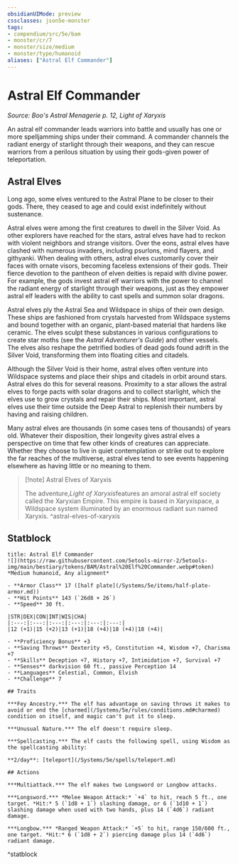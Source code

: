 ```yaml
---
obsidianUIMode: preview
cssclasses: json5e-monster
tags:
- compendium/src/5e/bam
- monster/cr/7
- monster/size/medium
- monster/type/humanoid
aliases: ["Astral Elf Commander"]
---
```

# Astral Elf Commander
*Source: Boo's Astral Menagerie p. 12, Light of Xaryxis*  

An astral elf commander leads warriors into battle and usually has one or more spelljamming ships under their command. A commander channels the radiant energy of starlight through their weapons, and they can rescue warriors from a perilous situation by using their gods-given power of teleportation.

## Astral Elves

Long ago, some elves ventured to the Astral Plane to be closer to their gods. There, they ceased to age and could exist indefinitely without sustenance.

Astral elves were among the first creatures to dwell in the Silver Void. As other explorers have reached for the stars, astral elves have had to reckon with violent neighbors and strange visitors. Over the eons, astral elves have clashed with numerous invaders, including psurlons, mind flayers, and githyanki. When dealing with others, astral elves customarily cover their faces with ornate visors, becoming faceless extensions of their gods. Their fierce devotion to the pantheon of elven deities is repaid with divine power. For example, the gods invest astral elf warriors with the power to channel the radiant energy of starlight through their weapons, just as they empower astral elf leaders with the ability to cast spells and summon solar dragons.

Astral elves ply the Astral Sea and Wildspace in ships of their own design. These ships are fashioned from crystals harvested from Wildspace systems and bound together with an organic, plant-based material that hardens like ceramic. The elves sculpt these substances in various configurations to create star moths (see the *Astral Adventurer's Guide*) and other vessels. The elves also reshape the petrified bodies of dead gods found adrift in the Silver Void, transforming them into floating cities and citadels.

Although the Silver Void is their home, astral elves often venture into Wildspace systems and place their ships and citadels in orbit around stars. Astral elves do this for several reasons. Proximity to a star allows the astral elves to forge pacts with solar dragons and to collect starlight, which the elves use to grow crystals and repair their ships. Most important, astral elves use their time outside the Deep Astral to replenish their numbers by having and raising children.

Many astral elves are thousands (in some cases tens of thousands) of years old. Whatever their disposition, their longevity gives astral elves a perspective on time that few other kinds of creatures can appreciate. Whether they choose to live in quiet contemplation or strike out to explore the far reaches of the multiverse, astral elves tend to see events happening elsewhere as having little or no meaning to them.

> [!note] Astral Elves of Xaryxis
> 
> The adventure,*Light of Xaryxis*features an amoral astral elf society called the Xaryxian Empire. This empire is based in Xaryxispace, a Wildspace system illuminated by an enormous radiant sun named Xaryxis.
^astral-elves-of-xaryxis

## Statblock

```ad-statblock
title: Astral Elf Commander
![](https://raw.githubusercontent.com/5etools-mirror-2/5etools-img/main/bestiary/tokens/BAM/Astral%20Elf%20Commander.webp#token)
*Medium humanoid, Any alignment*

- **Armor Class** 17 ([half plate](/Systems/5e/items/half-plate-armor.md))
- **Hit Points** 143 (`26d8 + 26`)
- **Speed** 30 ft.

|STR|DEX|CON|INT|WIS|CHA|
|:---:|:---:|:---:|:---:|:---:|:---:|
|12 (+1)|15 (+2)|13 (+1)|18 (+4)|18 (+4)|18 (+4)|

- **Proficiency Bonus** +3
- **Saving Throws** Dexterity +5, Constitution +4, Wisdom +7, Charisma +7
- **Skills** Deception +7, History +7, Intimidation +7, Survival +7
- **Senses** darkvision 60 ft., passive Perception 14
- **Languages** Celestial, Common, Elvish
- **Challenge** 7

## Traits

***Fey Ancestry.*** The elf has advantage on saving throws it makes to avoid or end the [charmed](/Systems/5e/rules/conditions.md#charmed) condition on itself, and magic can't put it to sleep.

***Unusual Nature.*** The elf doesn't require sleep.

***Spellcasting.*** The elf casts the following spell, using Wisdom as the spellcasting ability:

**2/day**: [teleport](/Systems/5e/spells/teleport.md)

## Actions

***Multiattack.*** The elf makes two Longsword or Longbow attacks.

***Longsword.*** *Melee Weapon Attack:* `+4` to hit, reach 5 ft., one target. *Hit:* 5 (`1d8 + 1`) slashing damage, or 6 (`1d10 + 1`) slashing damage when used with two hands, plus 14 (`4d6`) radiant damage.

***Longbow.*** *Ranged Weapon Attack:* `+5` to hit, range 150/600 ft., one target. *Hit:* 6 (`1d8 + 2`) piercing damage plus 14 (`4d6`) radiant damage.
```
^statblock